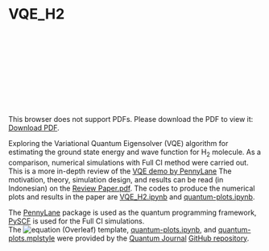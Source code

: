 # VQE_H2
<object data="https://github.com/eraraya-ricardo/VQE_H2/blob/main/diagram_hibrid.pdf" type="application/pdf" width="1400px" height="700px">
    <embed src="https://github.com/eraraya-ricardo/VQE_H2/blob/main/diagram_hibrid.pdf">
        <p>This browser does not support PDFs. Please download the PDF to view it: <a href="https://github.com/eraraya-ricardo/VQE_H2/blob/main/diagram_hibrid.pdf">Download PDF</a>.</p>
    </embed>
</object>

Exploring the Variational Quantum Eigensolver (VQE) algorithm for estimating the ground state energy and wave function for H<sub>2</sub> molecule. As a comparison, numerical simulations with Full CI method were carried out. This is a more in-depth review of the [VQE demo by PennyLane](https://pennylane.ai/qml/demos/tutorial_vqe.html)
The motivation, theory, simulation design, and results can be read (in Indonesian) on the [Review Paper.pdf](https://github.com/eraraya-ricardo/VQE_H2/blob/main/Review%20Paper.pdf). The codes to produce the numerical plots and results in the paper are [VQE_H2.ipynb](https://github.com/eraraya-ricardo/VQE_H2/blob/main/VQE_H2.ipynb) and [quantum-plots.ipynb](https://github.com/eraraya-ricardo/VQE_H2/blob/main/quantum-plots.ipynb).

The [PennyLane](https://pennylane.ai/) package is used as the quantum programming framework, [PySCF](https://sunqm.github.io/pyscf/) is used for the Full CI simulations. <br>
The ![equation](https://latex.codecogs.com/gif.latex?\LaTeX) (Overleaf) template, [quantum-plots.ipynb](https://github.com/eraraya-ricardo/VQE_H2/blob/main/quantum-plots.ipynb), and [quantum-plots.mplstyle](https://github.com/eraraya-ricardo/VQE_H2/blob/main/quantum-plots.mplstyle) were provided by the [Quantum Journal](https://quantum-journal.org/) [GitHub repository](https://github.com/quantum-journal/quantum-journal).
